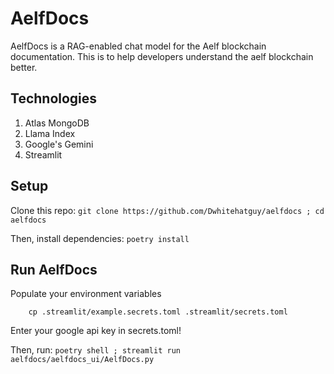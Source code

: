 # AelfDocs

AelfDocs is a RAG-enabled chat model for the Aelf blockchain documentation. This is to help developers understand the aelf blockchain better.

## Technologies

1. Atlas MongoDB
2. Llama Index
3. Google's Gemini
4. Streamlit

## Setup

Clone this repo: `git clone https://github.com/Dwhitehatguy/aelfdocs ; cd aelfdocs`

Then, install dependencies: `poetry install`

## Run AelfDocs

Populate your environment variables

```
    cp .streamlit/example.secrets.toml .streamlit/secrets.toml
```

Enter your google api key in secrets.toml!

Then, run: `poetry shell ; streamlit run aelfdocs/aelfdocs_ui/AelfDocs.py`
